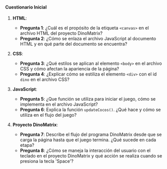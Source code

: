 #### Cuestionario Inicial

1. **HTML**:
   - **Pregunta 1**: ¿Cuál es el propósito de la etiqueta `<canvas>` en el archivo HTML del proyecto DinoMatrix?
   - **Pregunta 2**: ¿Cómo se enlaza el archivo JavaScript al documento HTML y en qué parte del documento se encuentra?

2. **CSS**:
   - **Pregunta 3**: ¿Qué estilos se aplican al elemento `<body>` en el archivo CSS y cómo afectan la apariencia de la página?
   - **Pregunta 4**: ¿Explicar cómo se estiliza el elemento `<div>` con el id `dino` en el archivo CSS?

3. **JavaScript**:
   - **Pregunta 5**: ¿Que función se utiliza para iniciar el juego, cómo se implementa en el archivo JavaScript?
   - **Pregunta 6**: Explica la función `updateCocos()`. ¿Qué hace y cómo se utiliza en el flujo del juego?
     
4. **Proyecto DinoMatrix**:
   - **Pregunta 7**: Describe el flujo del programa DinoMatrix desde que se carga la página hasta que el juego termina. ¿Qué sucede en cada etapa?
   - **Pregunta 8**: ¿Cómo se maneja la interacción del usuario con el teclado en el proyecto DinoMatrix y qué acción se realiza cuando se presiona la tecla 'Space'?
